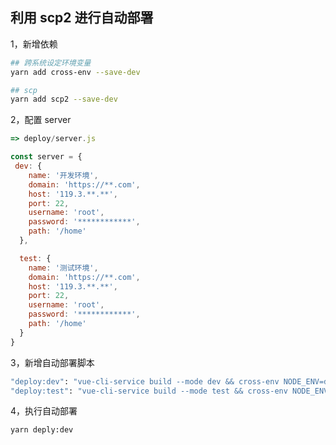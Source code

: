 ## 利用 scp2 进行自动部署

1，新增依赖

```bash
## 跨系统设定环境变量
yarn add cross-env --save-dev

## scp
yarn add scp2 --save-dev
```

2，配置 server

```javascript
=> deploy/server.js

const server = {
 dev: {
    name: '开发环境',
    domain: 'https://**.com',
    host: '119.3.**.**',
    port: 22,
    username: 'root',
    password: '************',
    path: '/home'
  },

  test: {
    name: '测试环境',
    domain: 'https://**.com',
    host: '119.3.**.**',
    port: 22,
    username: 'root',
    password: '************',
    path: '/home'
  }
}

```

3，新增自动部署脚本

```bash
"deploy:dev": "vue-cli-service build --mode dev && cross-env NODE_ENV=dev node ./deploy",
"deploy:test": "vue-cli-service build --mode test && cross-env NODE_ENV=test node ./deploy",
```

4，执行自动部署

```bash
yarn deply:dev
```
